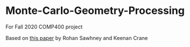 # Monte-Carlo-Geometry-Processing

For Fall 2020 COMP400 project

Based on [this paper](https://www.cs.cmu.edu/~kmcrane/Projects/MonteCarloGeometryProcessing/) by Rohan Sawhney and Keenan Crane

